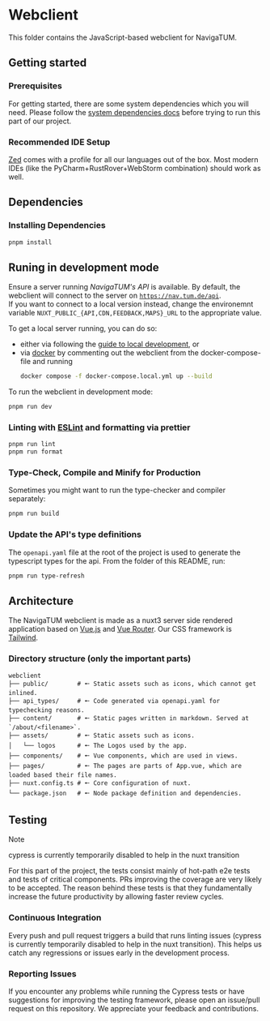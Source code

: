 # Webclient

This folder contains the JavaScript-based webclient for NavigaTUM.

## Getting started

### Prerequisites

For getting started, there are some system dependencies which you will need.
Please follow the [system dependencies docs](/SYSTEM_DEPENDENCIES.md) before trying to run this part of
our project.

### Recommended IDE Setup

[Zed](https://zed.dev/) comes with a profile for all our languages out of the box.
Most modern IDEs (like the PyCharm+RustRover+WebStorm combination) should work as well.

## Dependencies

### Installing Dependencies

```sh
pnpm install
```

## Runing in development mode

Ensure a server running _NavigaTUM's API_ is available.
By default, the webclient will connect to the server on [`https://nav.tum.de/api`](https://nav.tum.de/api).  
If you want to connect to a local version instead, change the environemnt
variable `NUXT_PUBLIC_{API,CDN,FEEDBACK,MAPS}_URL` to the appropriate value.

To get a local server running, you can do so:

- either via following the [guide to local development](../server/README.md), or
- via [docker](https://docs.docker.com/) by commenting out the webclient from the docker-compose-file and running
  ```sh
  docker compose -f docker-compose.local.yml up --build
  ```

To run the webclient in development mode:

```sh
pnpm run dev
```

### Linting with [ESLint](https://eslint.org/) and formatting via prettier

```sh
pnpm run lint
pnpm run format
```

### Type-Check, Compile and Minify for Production

Sometimes you might want to run the type-checker and compiler separately:

```sh
pnpm run build
```

### Update the API's type definitions

The `openapi.yaml` file at the root of the project is used to generate the typescript types for the api.
From the folder of this README, run:

```sh
pnpm run type-refresh
```

## Architecture

The NavigaTUM webclient is made as a nuxt3 server side rendered application based on [Vue.js](https://vuejs.org/)
and [Vue Router](https://router.vuejs.org/).
Our CSS framework is [Tailwind](https://tailwindcss.com/).

### Directory structure (only the important parts)

```plain
webclient
├── public/        # 🠔 Static assets such as icons, which cannot get inlined.
├── api_types/     # 🠔 Code generated via openapi.yaml for typechecking reasons.
├── content/       # 🠔 Static pages written in markdown. Served at `/about/<filename>`.
├── assets/        # 🠔 Static assets such as icons.
│   └── logos      # 🠔 The Logos used by the app.
├── components/    # 🠔 Vue components, which are used in views.
├── pages/         # 🠔 The pages are parts of App.vue, which are loaded based their file names.
├── nuxt.config.ts # 🠔 Core configuration of nuxt.
└── package.json   # 🠔 Node package definition and dependencies.
```

## Testing

> [!NOTE]
> cypress is currently temporarily disabled to help in the nuxt transition

For this part of the project, the tests consist mainly of hot-path e2e tests and tests of critical components.
PRs improving the coverage are very likely to be accepted.
The reason behind these tests is that they fundamentally increase the future productivity by allowing faster review
cycles.

### Continuous Integration

Every push and pull request triggers a build that runs linting issues (cypress is currently temporarily disabled to help
in the nuxt transition).
This helps us catch any regressions or issues early in the development process.

### Reporting Issues

If you encounter any problems while running the Cypress tests or have suggestions for improving the testing framework,
please open an issue/pull request on this repository.
We appreciate your feedback and contributions.
